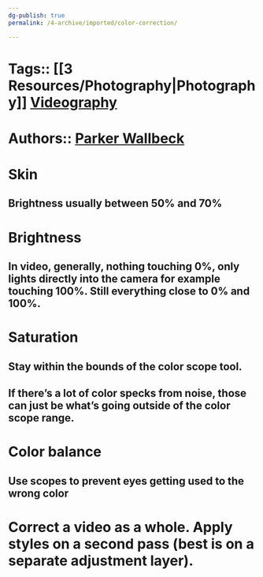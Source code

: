 ```yaml
---
dg-publish: true
permalink: /4-archive/imported/color-correction/

---
```




# Tags:: [[3 Resources/Photography\|Photography]] [Videography](Videography.md)


# Authors:: [Parker Wallbeck](Parker_Wallbeck.md)


# Skin


## Brightness usually between 50% and 70%


# Brightness


## In video, generally, nothing touching 0%, only lights directly into the camera for example touching 100%. Still everything close to 0% and 100%.


# Saturation


## Stay within the bounds of the color scope tool.


## If there’s a lot of color specks from noise, those can just be what’s going outside of the color scope range.


# Color balance


## Use scopes to prevent eyes getting used to the wrong color


# Correct a video as a whole. Apply styles on a second pass (best is on a separate adjustment layer).

